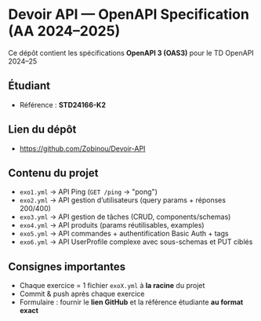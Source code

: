
# Devoir API — OpenAPI Specification (AA 2024–2025)

Ce dépôt contient les spécifications **OpenAPI 3 (OAS3)** pour le TD OpenAPI 2024–25

## Étudiant
- Référence : **STD24166-K2**  

## Lien du dépôt
- https://github.com/Zobinou/Devoir-API

## Contenu du projet
- `exo1.yml` → API Ping (`GET /ping` → "pong")
- `exo2.yml` → API gestion d’utilisateurs (query params + réponses 200/400)
- `exo3.yml` → API gestion de tâches (CRUD, components/schemas)
- `exo4.yml` → API produits (params réutilisables, examples)
- `exo5.yml` → API commandes + authentification Basic Auth + tags
- `exo6.yml` → API UserProfile complexe avec sous-schemas et PUT ciblés

## Consignes importantes
- Chaque exercice = 1 fichier `exoX.yml` à **la racine** du projet
- Commit & push après chaque exercice
- Formulaire : fournir le **lien GitHub** et la référence étudiante **au format exact**
